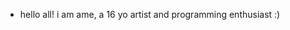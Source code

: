 - hello all! i am ame, a 16 yo artist and programming enthusiast :) 

<!---
cestame/cestame is a ✨ special ✨ repository because its `README.md` (this file) appears on your GitHub profile.
You can click the Preview link to take a look at your changes.
--->
